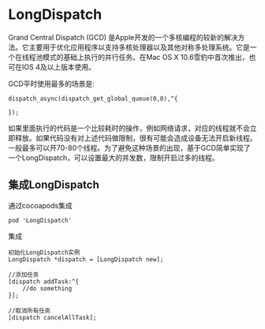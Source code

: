 # LongDispatch

Grand Central Dispatch (GCD) 是Apple开发的一个多核编程的较新的解决方法。它主要用于优化应用程序以支持多核处理器以及其他对称多处理系统。它是一个在线程池模式的基础上执行的并行任务。在Mac OS X 10.6雪豹中首次推出，也可在IOS 4及以上版本使用。

GCD平时使用最多的场景是:

```
dispatch_async(dispatch_get_global_queue(0,0),^{

});
```

如果里面执行的代码是一个比较耗时的操作，例如网络请求，对应的线程就不会立即释放。如果代码没有对上述代码做限制，很有可能会造成设备无法开启新线程。一般最多可以开70-80个线程。为了避免这种场景的出现，基于GCD简单实现了一个LongDispatch，可以设置最大的并发数，限制开启过多的线程。

## 集成LongDispatch

通过cocoapods集成

```
pod 'LongDispatch'
```

集成

```
初始化LongDispatch实例
LongDispatch *dispatch = [LongDispatch new];

//添加任务
[dispatch addTask:^{
	//do something
}];

//取消所有任务
[dispatch cancelAllTask];
```
